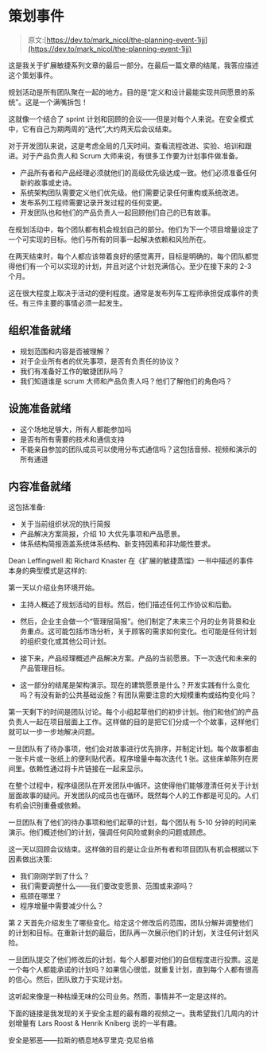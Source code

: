 # 策划事件

> 原文:[https://dev.to/mark_nicol/the-planning-event-1ijj](https://dev.to/mark_nicol/the-planning-event-1ijj)

这是我关于扩展敏捷系列文章的最后一部分。在最后一篇文章的结尾，我答应描述这个策划事件。

规划活动是所有团队聚在一起的地方。目的是“定义和设计最能实现共同愿景的系统”。这是一个满嘴拆包！

这就像一个结合了 sprint 计划和回顾的会议——但是对每个人来说。在安全模式中，它有自己为期两周的“迭代”,大约两天后会议结束。

对于开发团队来说，这是考虑全局的几天时间。查看流程改进、实验、培训和跟进。对于产品负责人和 Scrum 大师来说，有很多工作要为计划事件做准备。

*   产品所有者和产品经理必须就他们的高级优先级达成一致。他们必须准备任何新的故事或史诗。
*   系统架构团队需要定义他们优先级。他们需要记录任何重构或系统改进。
*   发布系列工程师需要记录开发过程的任何变更。
*   开发团队也和他们的产品负责人一起回顾他们自己的已有故事。

在规划活动中，每个团队都有机会规划自己的部分。他们为下一个项目增量设定了一个可实现的目标。他们与所有的同事一起解决依赖和风险所在。

在两天结束时，每个人都应该带着良好的感觉离开，目标是明确的，每个团队都觉得他们有一个可以实现的计划，并且对这个计划充满信心。至少在接下来的 2-3 个月。

这在很大程度上取决于活动的便利程度。通常是发布列车工程师承担促成事件的责任。有三件主要的事情必须一起发生。

## [](#organisational-readiness)组织准备就绪

*   规划范围和内容是否被理解？
*   对于企业所有者的优先事项，是否有负责任的协议？
*   我们有准备好工作的敏捷团队吗？
*   我们知道谁是 scrum 大师和产品负责人吗？他们了解他们的角色吗？

## [](#facility-readiness)设施准备就绪

*   这个场地足够大，所有人都能参加吗
*   是否有所有需要的技术和通信支持
*   不能亲自参加的团队成员可以使用分布式通信吗？这包括音频、视频和演示的所有通道

## [](#content-readiness)内容准备就绪

这包括准备:

*   关于当前组织状况的执行简报
*   产品解决方案简报，介绍 10 大优先事项和产品愿景。
*   体系结构简报涵盖系统体系结构、新支持因素和非功能性要求。

Dean Leffingwell 和 Richard Knaster 在《扩展的敏捷蒸馏》一书中描述的事件本身的典型模式是这样的:

第一天以介绍业务环境开始。

*   主持人概述了规划活动的目标。然后，他们描述任何工作协议和后勤。

*   然后，企业主会做一个“管理层简报”。他们制定了未来三个月的业务背景和业务重点。这可能包括市场分析，关于顾客的需求如何变化。也可能是任何计划的组织变化或其他公司计划。

*   接下来，产品经理概述产品解决方案。产品的当前愿景。下一次迭代和未来的产品管理目标。

*   这一部分的结尾是架构演示。现在的建筑愿景是什么？开发实践有什么变化吗？有没有新的公共基础设施？有团队需要注意的大规模重构或结构变化吗？

第一天剩下的时间是团队讨论。每个小组起草他们的初步计划。他们和他们的产品负责人一起在项目层面上工作。这样做的目的是把它们分成一个个故事，这样他们就可以一步一步地解决问题。

一旦团队有了待办事项，他们会对故事进行优先排序，并制定计划。每个故事都由一张卡片或一张纸上的便利贴代表。程序增量中每次迭代 1 张。这些床单陈列在房间里。依赖性通过将卡片链接在一起来显示。

在整个过程中，程序级团队在开发团队中循环。这使得他们能够澄清任何关于计划层面故事的疑问。开发团队的成员也在循环。既然每个人的工作都是可见的。人们有机会识别重叠或依赖。

一旦团队有了他们的待办事项和他们起草的计划，每个团队有 5-10 分钟的时间来演示。他们概述他们的计划，强调任何风险或剩余的问题或顾虑。

这一天以回顾会议结束。这样做的目的是让企业所有者和项目团队有机会根据以下因素做出决策:

*   我们刚刚学到了什么？
*   我们需要调整什么——我们要改变愿景、范围或来源吗？
*   瓶颈在哪里？
*   程序增量中需要减少什么？

第 2 天首先介绍发生了哪些变化。给定这个修改后的范围，团队分解并调整他们的计划和目标。在重新计划的最后，团队再一次展示他们的计划，关注任何计划风险。

一旦团队提交了他们修改后的计划，每个人都要对他们的自信程度进行投票。这是一个每个人都能承诺的计划吗？如果信心很低，就重复计划，直到每个人都有很高的信心。然后，团队致力于实现计划。

这听起来像是一种枯燥无味的公司业务。然而，事情并不一定是这样的。

下面的链接是我发现的关于安全主题的最有趣的视频之一。我希望我们几周内的计划增量有 Lars Roost & Henrik Kniberg 说的一半有趣。

安全是邪恶——拉斯的栖息地&亨里克·克尼伯格